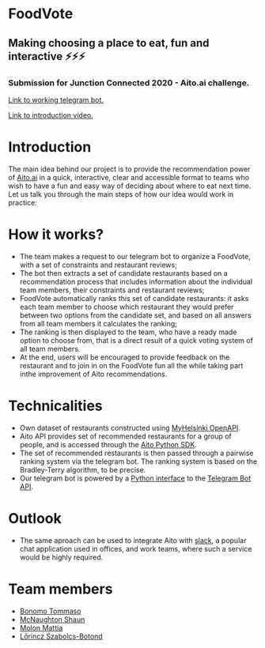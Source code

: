 # FoodVote
## Making choosing a place to eat, fun and interactive ⚡⚡⚡
### Submission for Junction Connected 2020 - Aito.ai challenge.

[Link to working telegram bot.](https://t.me/foodvote_bot)

[Link to introduction video.](https://www.youtube.com/watch?v=e8WGjevAiwI) 

# Introduction
The main idea behind our project is to provide the recommendation power of [Aito.ai](https://aito.ai/) in a quick, interactive, clear and accessible format to teams who wish to have a fun and easy way of deciding about where to eat next time. Let us talk you through the main steps of how our idea would work in practice:


# How it works?
- The team makes a request to our telegram bot to organize a FoodVote, with a set of constraints and restaurant reviews;
- The bot then extracts a set of candidate restaurants based on a recommendation process that includes information about the individual team members, their constraints and restaurant reviews;
- FoodVote automatically ranks this set of candidate restaurants: it asks each team member to choose which restaurant they would prefer between two options from the candidate set, and based on all answers from all team members it calculates the ranking;
- The ranking is then displayed to the team, who have a ready made option to choose from, that is a direct result of a quick voting system of all team members. 
- At the end, users will be encouraged to provide feedback on the restaurant and to join in on the FoodVote fun all the while taking part inthe improvement of Aito recommendations.


# Technicalities
- Own dataset of restaurants constructed using [MyHelsinki OpenAPI](http://open-api.myhelsinki.fi/).
- Aito API provides set of recommended restaurants for a group of people, and is accessed through the [Aito Python SDK](https://aito-python-sdk.readthedocs.io/en/latest/).
- The set of recommended restaurants is then passed through a pairwise ranking system via the telegram bot. The ranking system is based on the Bradley-Terry algorithm, to be precise.
-  Our telegram bot is powered by a [Python interface](https://github.com/python-telegram-bot/python-telegram-bot) to the [Telegram Bot API](https://core.telegram.org/bots/api).


# Outlook 

- The same aproach can be used to integrate Aito with [slack](https://slack.com/intl/en-fi/), a popular chat application used in offices, and work teams, where such a service would be highly required.

# Team members
- [Bonomo Tommaso](https://github.com/tommasobonomo)
- [McNaughton Shaun](https://github.com/mcnaughtonshaun)
- [Molon Mattia](https://github.com/MattiaMolon)
- [Lőrincz Szabolcs-Botond](https://github.com/lorinczszabolcs)
